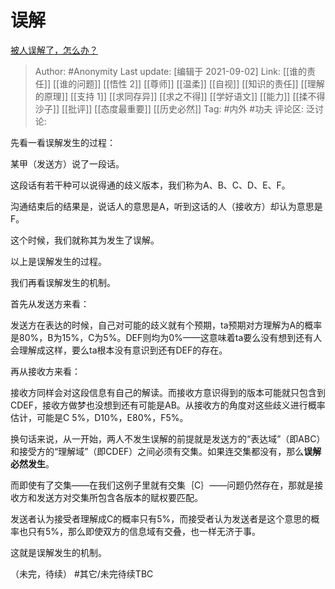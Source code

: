 # 误解
[被人误解了，怎么办？](https://www.zhihu.com/question/445191728/answer/2099194149)

> Author: #Anonymity
> Last update: [编辑于 2021-09-02]
> Link: [[谁的责任]] [[谁的问题]] [[悟性 2]] [[尊师]] [[温柔]] [[自视]] [[知识的责任]] [[理解的原理]] [[支持 1]] [[求同存异]] [[求之不得]] [[学好语文]] [[能力]] [[揉不得沙子]] [[批评]] [[态度最重要]] [[历史必然]]
> Tag: #内外 #功夫
> 评论区:
> 泛讨论:

先看一看误解发生的过程：

某甲（发送方）说了一段话。

这段话有若干种可以说得通的歧义版本，我们称为A、B、C、D、E、F。

沟通结束后的结果是，说话人的意思是A，听到这话的人（接收方）却认为意思是F。

这个时候，我们就称其为发生了误解。

以上是误解发生的过程。

我们再看误解发生的机制。

首先从发送方来看：

发送方在表达的时候，自己对可能的歧义就有个预期，ta预期对方理解为A的概率是80%，B为15%，C为5%。DEF则均为0%——这意味着ta要么没有想到还有人会理解成这样，要么ta根本没有意识到还有DEF的存在。

再从接收方来看：

接收方同样会对这段信息有自己的解读。而接收方意识得到的版本可能就只包含到CDEF，接收方做梦也没想到还有可能是AB。从接收方的角度对这些歧义进行概率估计，可能是C 5%，D10%，E80%，F5%。

换句话来说，从一开始，两人不发生误解的前提就是发送方的“表达域”（即ABC）和接受方的“理解域”（即CDEF）之间必须有交集。如果连交集都没有，那么**误解必然发生**。

而即使有了交集——在我们这例子里就有交集｛C｝——问题仍然存在，那就是接收方和发送方对交集所包含各版本的赋权要匹配。

发送者认为接受者理解成C的概率只有5%，而接受者认为发送者是这个意思的概率也只有5%，那么即使双方的信息域有交叠，也一样无济于事。

这就是误解发生的机制。

（未完，待续）
#其它/未完待续TBC
